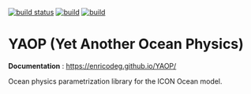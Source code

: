 [![build status](https://github.com/enricodeg/YAOP/actions/workflows/pre-commit.yml/badge.svg)](https://github.com/enricodeg/YAOP/actions/workflows/pre-commit.yml)
[![build](https://github.com/EnricoDeg/YAOP/actions/workflows/build.yml/badge.svg)](https://github.com/EnricoDeg/YAOP/actions/workflows/build.yml)
[![build](https://github.com/EnricoDeg/YAOP/actions/workflows/docs.yml/badge.svg)](https://github.com/EnricoDeg/YAOP/actions/workflows/docs.yml)

# YAOP (Yet Another Ocean Physics)
**Documentation** : https://enricodeg.github.io/YAOP/

Ocean physics parametrization library for the ICON Ocean model.
